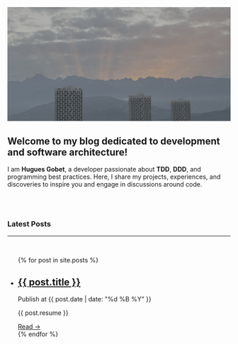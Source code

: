 ![Bienvenue sur mon blog](/assets/images/homepage.jpg)

## Welcome to my blog dedicated to development and software architecture!

I am **Hugues Gobet**, a developer passionate about **TDD**, **DDD**, and programming best practices. Here, I share my projects, experiences, and discoveries to inspire you and engage in discussions around code.

<br><br>

### Latest Posts

---
<br>
<ul class="post-list">
  {% for post in site.posts %}
    <li class="post-item">
      <h2><a href="{{ post.permalink }}">{{ post.title }}</a></h2>
      <p class="post-meta">Publish at {{ post.date | date: "%d %B %Y" }}</p>
      <p class="post-excerpt">
        {{ post.resume }}
      </p>
      <a class="read-more" href="{{ post.permalink }}">Read &rarr;</a>
    </li>
  {% endfor %}
</ul>